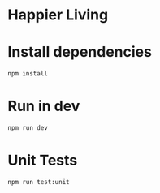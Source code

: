 # Happier Living

# Install dependencies
```sh
npm install
```

# Run in dev
```sh
npm run dev
```

# Unit Tests
```sh
npm run test:unit
```
